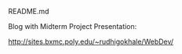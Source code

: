README.md

Blog with Midterm Project Presentation:

http://sites.bxmc.poly.edu/~rudhigokhale/WebDev/